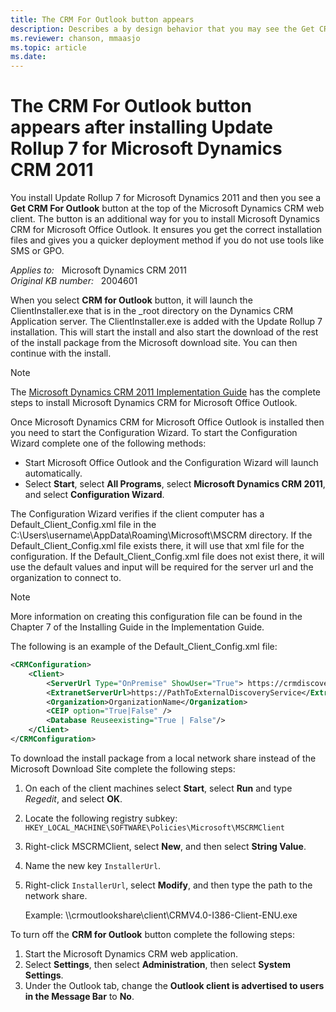 ```yaml
---
title: The CRM For Outlook button appears
description: Describes a by design behavior that you may see the Get CRM For Outlook button at the top of the Microsoft Dynamics CRM web client after installing Update Rollup 7 for Microsoft Dynamics CRM 2011.
ms.reviewer: chanson, mmaasjo
ms.topic: article
ms.date: 
---
```

# The CRM For Outlook button appears after installing Update Rollup 7 for Microsoft Dynamics CRM 2011

You install Update Rollup 7 for Microsoft Dynamics 2011 and then you see a **Get CRM For Outlook** button at the top of the Microsoft Dynamics CRM web client. The button is an additional way for you to install Microsoft Dynamics CRM for Microsoft Office Outlook. It ensures you get the correct installation files and gives you a quicker deployment method if you do not use tools like SMS or GPO.

_Applies to:_ &nbsp; Microsoft Dynamics CRM 2011  
_Original KB number:_ &nbsp; 2004601

When you select **CRM for Outlook** button, it will launch the ClientInstaller.exe that is in the _root directory on the Dynamics CRM Application server. The ClientInstaller.exe is added with the Update Rollup 7 installation. This will start the install and also start the download of the rest of the install package from the Microsoft download site. You can then continue with the install.

> [!NOTE]
> The [Microsoft Dynamics CRM 2011 Implementation Guide](https://www.microsoft.com/download/details.aspx?id=3621) has the complete steps to install Microsoft Dynamics CRM for Microsoft Office Outlook.

Once Microsoft Dynamics CRM for Microsoft Office Outlook is installed then you need to start the Configuration Wizard. To start the Configuration Wizard complete one of the following methods:

- Start Microsoft Office Outlook and the Configuration Wizard will launch automatically.
- Select **Start**, select **All Programs**, select **Microsoft Dynamics CRM 2011**, and select **Configuration Wizard**.

The Configuration Wizard verifies if the client computer has a Default_Client_Config.xml file in the C:\Users\username\AppData\Roaming\Microsoft\MSCRM directory. If the Default_Client_Config.xml file exists there, it will use that xml file for the configuration. If the Default_Client_Config.xml file does not exist there, it will use the default values and input will be required for the server url and the organization to connect to.

> [!NOTE]
> More information on creating this configuration file can be found in the Chapter 7 of the Installing Guide in the Implementation Guide.

The following is an example of the Default_Client_Config.xml file:

```xml
<CRMConfiguration>
    <Client>
        <ServerUrl Type="OnPremise" ShowUser="True"> https://crmdiscoveryservice/MSCRMServices</ServerUrl>
        <ExtranetServerUrl>https://PathToExternalDiscoveryService</ExtranetServerUrl>
        <Organization>OrganizationName</Organization>
        <CEIP option="True|False" />
        <Database Reuseexisting="True | False"/> 
    </Client>
</CRMConfiguration>
```

To download the install package from a local network share instead of the Microsoft Download Site complete the following steps:

1. On each of the client machines select **Start**, select **Run** and type *Regedit*, and select **OK**.
2. Locate the following registry subkey:
   `HKEY_LOCAL_MACHINE\SOFTWARE\Policies\Microsoft\MSCRMClient`
3. Right-click MSCRMClient, select **New**, and then select **String Value**.
4. Name the new key `InstallerUrl`.
5. Right-click `InstallerUrl`, select **Modify**, and then type the path to the network share.

   Example: \\\\crmoutlookshare\\client\\CRMV4.0-I386-Client-ENU.exe

To turn off the **CRM for Outlook** button complete the following steps:

1. Start the Microsoft Dynamics CRM web application.
2. Select **Settings**, then select **Administration**, then select **System Settings**.
3. Under the Outlook tab, change the **Outlook client is advertised to users in the Message Bar** to **No**.
